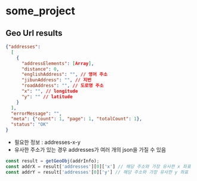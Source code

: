 # some_project

## Geo Url results
```json
{"addresses": 
  [
    {
      "addressElements": [Array],
      "distance": 0,
      "englishAddress": "", // 영어 주소
      "jibunAddress": "", // 지번
      "roadAddress": "", // 도로명 주소
      "x": "", // longitude
      "y": "" // latitude
    }
  ],
  "errorMessage": "",
  "meta": {"count": 1, "page": 1, "totalCount": 1},
  "status": "OK"
}
```
- 필요한 정보 : addresses-x-y
- 유사한 주소가 있는 경우 addresses가 여러 개의 json을 가질 수 있음
```js
const result = getGeoObj(addrInfo);
const addrX = result['addresses'][0]['x'] // 해당 주소와 가장 유사한 x 좌표
const addrY = result['addresses'[0]['y'] // 해당 주소와 가장 유사한 y 좌표
```

